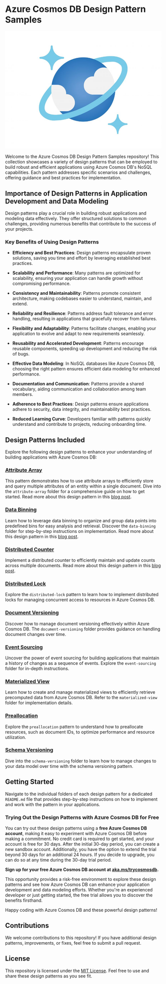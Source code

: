 # Azure Cosmos DB Design Pattern Samples

![Azure Cosmos DB](/media/azure-cosmos-db-logo.jpg)

Welcome to the Azure Cosmos DB Design Pattern Samples repository! This collection showcases a variety of design patterns that can be employed to build robust and efficient applications using Azure Cosmos DB's NoSQL capabilities. Each pattern addresses specific scenarios and challenges, offering guidance and best practices for implementation.

## Importance of Design Patterns in Application Development and Data Modeling

Design patterns play a crucial role in building robust applications and modeling data effectively. They offer structured solutions to common challenges, providing numerous benefits that contribute to the success of your projects.

### Key Benefits of Using Design Patterns

- **Efficiency and Best Practices**: Design patterns encapsulate proven solutions, saving you time and effort by leveraging established best practices.

- **Scalability and Performance**: Many patterns are optimized for scalability, ensuring your application can handle growth without compromising performance.

- **Consistency and Maintainability**: Patterns promote consistent architecture, making codebases easier to understand, maintain, and extend.

- **Reliability and Resilience**: Patterns address fault tolerance and error handling, resulting in applications that gracefully recover from failures.

- **Flexibility and Adaptability**: Patterns facilitate changes, enabling your application to evolve and adapt to new requirements seamlessly.

- **Reusability and Accelerated Development**: Patterns encourage reusable components, speeding up development and reducing the risk of bugs.

- **Effective Data Modeling**: In NoSQL databases like Azure Cosmos DB, choosing the right pattern ensures efficient data modeling for enhanced performance.

- **Documentation and Communication**: Patterns provide a shared vocabulary, aiding communication and collaboration among team members.

- **Adherence to Best Practices**: Design patterns ensure applications adhere to security, data integrity, and maintainability best practices.

- **Reduced Learning Curve**: Developers familiar with patterns quickly understand and contribute to projects, reducing onboarding time.


## Design Patterns Included

Explore the following design patterns to enhance your understanding of building applications with Azure Cosmos DB:

### [Attribute Array](/attribute-array/)

This pattern demonstrates how to use attribute arrays to efficiently store and query multiple attributes of an entity within a single document. Dive into the `attribute-array` folder for a comprehensive guide on how to get started. Read more about this design pattern in this [blog post](https://aka.ms/cosmosdbdesignpatterns/attribute-array).

### [Data Binning](/data-binning/)

Learn how to leverage data binning to organize and group data points into predefined bins for easy analysis and retrieval. Discover the `data-binning` folder for step-by-step instructions on implementation. Read more about this design pattern in this [blog post](https://aka.ms/cosmosdbdesignpatterns/data-binning).

### [Distributed Counter](/distributed-counter/)

Implement a distributed counter to efficiently maintain and update counts across multiple documents. Read more about this design pattern in this [blog post](https://aka.ms/cosmosdbdesignpatterns/distributed-counter).


### [Distributed Lock](/distributed-lock/)

Explore the `distributed-lock` pattern to learn how to implement distributed locks for managing concurrent access to resources in Azure Cosmos DB.

### [Document Versioning](/document-versioning/)

Discover how to manage document versioning effectively within Azure Cosmos DB. The `document-versioning` folder provides guidance on handling document changes over time.

### [Event Sourcing](/event-sourcing/)

Uncover the power of event sourcing for building applications that maintain a history of changes as a sequence of events. Explore the `event-sourcing` folder for in-depth instructions.

### [Materialized View](/materialized-view/)

Learn how to create and manage materialized views to efficiently retrieve precomputed data from Azure Cosmos DB. Refer to the `materialized-view` folder for implementation details.

### [Preallocation](/preallocation/)

Explore the `preallocation` pattern to understand how to preallocate resources, such as document IDs, to optimize performance and resource utilization.

### [Schema Versioning](/schema-versioning/)

Dive into the `schema-versioning` folder to learn how to manage changes to your data model over time with the schema versioning pattern.

## Getting Started

Navigate to the individual folders of each design pattern for a dedicated `README.md` file that provides step-by-step instructions on how to implement and work with the pattern in your applications.

### Trying Out the Design Patterns with Azure Cosmos DB for Free

You can try out these design patterns using a **free Azure Cosmos DB account**, making it easy to experiment with Azure Cosmos DB before making a commitment. No credit card is required to get started, and your account is free for 30 days. After the initial 30-day period, you can create a new sandbox account. Additionally, you have the option to extend the trial beyond 30 days for an additional 24 hours. If you decide to upgrade, you can do so at any time during the 30-day trial period.

**Sign up for your free Azure Cosmos DB account at [aka.ms/trycosmosdb](https://aka.ms/trycosmosdb).**

This opportunity provides a risk-free environment to explore these design patterns and see how Azure Cosmos DB can enhance your application development and data modeling efforts. Whether you're an experienced developer or just getting started, the free trial allows you to discover the benefits firsthand.

Happy coding with Azure Cosmos DB and these powerful design patterns!

## Contributions

We welcome contributions to this repository! If you have additional design patterns, improvements, or fixes, feel free to submit a pull request. 

## License

This repository is licensed under the [MIT License](LICENSE). Feel free to use and share these design patterns as you see fit.
